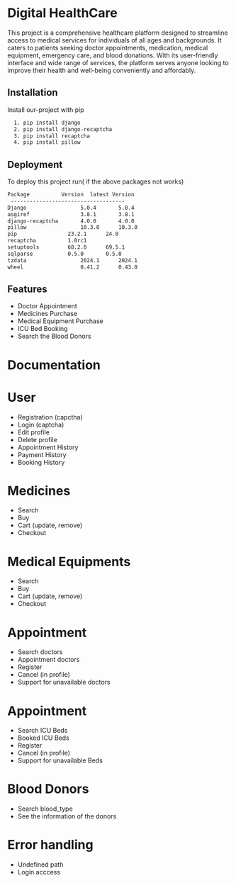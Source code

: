 
# Digital HealthCare

This project is a comprehensive healthcare platform designed to streamline access to medical services for individuals of all ages and backgrounds. It caters to patients seeking doctor appointments, medication, medical equipment, emergency care, and blood donations. With its user-friendly interface and wide range of services, the platform serves anyone looking to improve their health and well-being conveniently and affordably.


## Installation

Install our-project with pip

```bash
  1. pip install django
  2. pip install django-recaptcha
  3. pip install recaptcha
  4. pip install pillow
```

    
## Deployment

To deploy this project run( if the above packages not works)

```bash
Package          Version  latest Version
 ------------------------------------
Django	               5.0.4	   5.0.4
asgiref	               3.8.1	   3.8.1
django-recaptcha       4.0.0	   4.0.0
pillow	               10.3.0	   10.3.0
pip	               23.2.1	   24.0
recaptcha	       1.0rc1	
setuptools	       68.2.0	   69.5.1
sqlparse	       0.5.0	   0.5.0
tzdata	               2024.1	   2024.1
wheel	               0.41.2	   0.43.0
```


## Features

- Doctor Appointment
- Medicines Purchase
- Medical Equipment Purchase
- ICU Bed Booking
- Search the Blood Donors


# Documentation


 # User

- Registration (capctha)
- Login (captcha)
- Edit profile
- Delete profile
- Appointment History
- Payment History
- Booking History

 # Medicines

- Search
- Buy
- Cart (update, remove)
- Checkout

 # Medical Equipments

- Search
- Buy
- Cart (update, remove)
- Checkout

# Appointment

- Search doctors
- Appointment doctors
- Register
- Cancel (in profile)
- Support for unavailable doctors

# Appointment

- Search ICU Beds
- Booked ICU Beds
- Register
- Cancel (in profile)
- Support for unavailable Beds

# Blood Donors

- Search blood_type
- See the information of the donors


# Error handling

- Undefined path
- Login acccess
